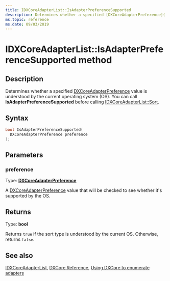 ```yaml
---
title: IDXCoreAdapterList::IsAdapterPreferenceSupported
description: Determines whether a specified [DXCoreAdapterPreference](./ne-dxcore_interface-dxcoreadapterpreference.md) value is understood by the OS.
ms.topic: reference
ms.date: 09/03/2019
---
```


# IDXCoreAdapterList::IsAdapterPreferenceSupported method

## Description

Determines whether a specified [DXCoreAdapterPreference](./ne-dxcore_interface-dxcoreadapterpreference.md) value is understood by the current operating system (OS). You can call **IsAdapterPreferenceSupported** before calling [IDXCoreAdapterList::Sort](./nf-dxcore_interface-idxcoreadapterlist-sort.md).

## Syntax

```cpp
bool IsAdapterPreferenceSupported(
  DXCoreAdapterPreference preference
);
```

## Parameters

### preference

Type: **[DXCoreAdapterPreference](./ne-dxcore_interface-dxcoreadapterpreference.md)**

A [DXCoreAdapterPreference](./ne-dxcore_interface-dxcoreadapterpreference.md) value that will be checked to see whether it's supported by the OS.

## Returns

Type: **bool**

Returns `true` if the sort type is understood by the current OS. Otherwise, returns `false`.

## See also

[IDXCoreAdapterList](./nn-dxcore_interface-idxcoreadapterlist.md), [DXCore Reference](../dxcore-reference.md), [Using DXCore to enumerate adapters](../dxcore-enum-adapters.md)
